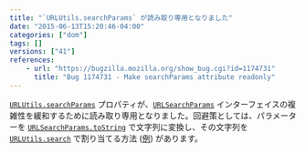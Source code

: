 ```yaml
---
title: "`URLUtils.searchParams` が読み取り専用となりました"
date: "2015-06-13T15:20:46-04:00"
categories: ["dom"]
tags: []
versions: ["41"]
references:
    - url: "https://bugzilla.mozilla.org/show_bug.cgi?id=1174731"
      title: "Bug 1174731 - Make searchParams attribute readonly"
---
```

[`URLUtils.searchParams`](https://developer.mozilla.org/docs/Web/API/URLUtils/searchParams) プロパティが、[`URLSearchParams`](https://developer.mozilla.org/docs/Web/API/URLSearchParams) インターフェイスの複雑性を緩和するために読み取り専用となりました。回避策としては、パラメーターを [`URLSearchParams.toString`](https://developer.mozilla.org/docs/Web/API/URLSearchParams/toString) で文字列に変換し、その文字列を [`URLUtils.search`](https://developer.mozilla.org/docs/Web/API/URLUtils/search) で割り当てる方法 ([例](https://github.com/bzdeck/bzdeck/commit/c0841f7f0bfe17fac71b606be6b3777049aea6dc)) があります。
